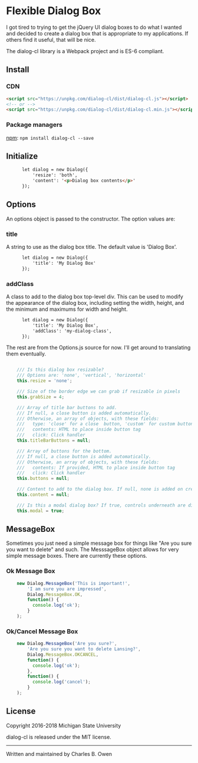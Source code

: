# Flexible Dialog Box

I got tired to trying to get the jQuery UI dialog boxes to do what I wanted
and decided to create a dialog box that is appropriate to my applications.
If others find it useful, that will be nice.

The dialog-cl library is a Webpack project and is ES-6 compliant.
 
## Install

### CDN

``` html
<script src="https://unpkg.com/dialog-cl/dist/dialog-cl.js"></script>
<!-- or -->
<script src="https://unpkg.com/dialog-cl/dist/dialog-cl.min.js"></script>
```

### Package managers

[npm](https://www.npmjs.com/package/dialog-cl): `npm install dialog-cl --save`

## Initialize

``` html
      let dialog = new Dialog({
          'resize': 'both',
          'content': '<p>Dialog box contents</p>'
      });
```

## Options

An options object is passed to the constructor. The option values are:

### title

A string to use as the dialog box title. The default value is 'Dialog Box'.

``` html
      let dialog = new Dialog({
          'title': 'My Dialog Box'
      });
```

### addClass

A class to add to the dialog box top-level div. This can be used
to modify the appearance of the dialog box, including 
setting the width, height, and the minimum and maximums for 
width and height.

``` html
      let dialog = new Dialog({
          'title': 'My Dialog Box',
          'addClass': 'my-dialog-class',
      });
```

The rest are from the Options.js source for now. I'll get
around to translating them eventually.

``` javascript 

    /// Is this dialog box resizable?
    /// Options are: 'none', 'vertical', 'horizontal'
    this.resize = 'none';

    /// Size of the border edge we can grab if resizable in pixels
    this.grabSize = 4;

    /// Array of title bar buttons to add.
    /// If null, a close button is added automatically.
    /// Otherwise, an array of objects, with these fields:
    ///   type: 'close' for a close  button, 'custom' for custom button contents
    ///   contents: HTML to place inside button tag
    ///   click: Click handler
    this.titleBarButtons = null;

    /// Array of buttons for the bottom.
    /// If null, a close button is added automatically.
    /// Otherwise, an array of objects, with these fields:
    ///   contents: If provided, HTML to place inside button tag
    ///   click: Click handler
    this.buttons = null;

    /// Content to add to the dialog box. If null, none is added on creation.
    this.content = null;

    /// Is this a modal dialog box? If true, controls underneath are disabled.
    this.modal = true;
```

## MessageBox

Sometimes you just need a simple message box for things like "Are you sure you want
to delete" and such. The MesssageBox object allows for very simple message
boxes. There are currently these options.

### Ok Message Box

``` javascript
    new Dialog.MessageBox('This is important!',
        'I am sure you are impressed',
        Dialog.MessageBox.OK,
        function() {
          console.log('ok');
        }
    );
```

### Ok/Cancel Message Box

``` javascript
    new Dialog.MessageBox('Are you sure?',
        'Are you sure you want to delete Lansing?',
        Dialog.MessageBox.OKCANCEL,
        function() {
          console.log('ok');
        },
        function() {
          console.log('cancel');
        }
    );
```
## License

Copyright 2016-2018 Michigan State University

dialog-cl is released under the MIT license.

* * *

Written and maintained by Charles B. Owen

